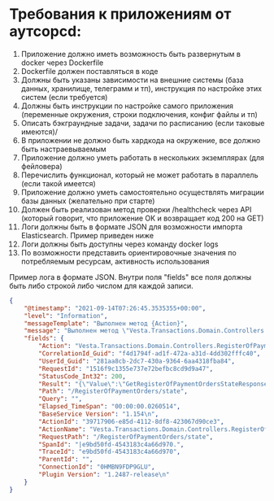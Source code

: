 # Требования к приложениям от аутсорсd:
1. Приложение должно иметь возможность быть развернутым в docker через Dockerfile
2. Dockerfile должен поставляться в коде
3. Должны быть указаны зависимости на внешние системы (база данных, хранилище, телеграмм и тп), инструкция по настройке этих систем (если требуется)
4. Должны быть инструкции по настройке самого приложения (переменные окружения, строки подключения, конфиг файлы и тп)
5. Описать бэкграундные задачи, задачи по расписанию (если таковые имеются)/
6. В приложении не должно быть хардкода на окружение, все должно быть настраевываемым
7. Приложение должно уметь работать в нескольких экземплярах (для фейловера)
8. Перечислить функционал, который не может работать в параллель (если такой имеется)
9. Приложение должно уметь самостоятельно осуществлять миграции базы данных (желательно при старте)
10. Должен быть реализован метод проверки /healthcheck через API (который говорит, что приложение ОК и возвращает код 200 на GET)
11. Логи должны быть в формате JSON для возможности импорта Elasticsearch. Пример приведен ниже
12. Логи должны быть доступны через команду docker logs
13. По возможности представить ориентировочные значения по потребляемым ресурсам, активность использования


Пример лога в формате JSON. Внутри поля "fields" все поля должны быть либо строкой либо числом для каждой записи.
```json
{
    "@timestamp": "2021-09-14T07:26:45.3535355+00:00",
    "level": "Information",
    "messageTemplate": "Выполнен метод {Action}",
    "message": "Выполнен метод \"Vesta.Transactions.Domain.Controllers.RegisterOfPaymentOrdersController.GetState (Vesta.Transactions.Domain)\"",
    "fields": {
        "Action": "Vesta.Transactions.Domain.Controllers.RegisterOfPaymentOrdersController.GetState (Vesta.Transactions.Domain)",
        "CorrelationId_Guid": "f4d1794f-ad1f-472a-a31d-4dd302fffc40",
        "UserId_Guid": "281aa8cb-2dc7-430a-9364-6aa4318fba84",
        "RequestId": "1516f9c1355e737e72befbc8cd9d9a47",
        "StatusCode_Int32": 200,
        "Result": "{\"Value\":\"GetRegisterOfPaymentOrdersStateResponse { Balances: [AccountBalance { AccountNumber: \\\"40702810600001021267\\\", AbsAmount: 76906116.29, Amount: 43058776.00 }], RegisterStatus: ReadyToUploadNewRegister, RegisterStatusDescription: \\\"Все платежи обработаны. Теперь можно заново загрузить ошибочные\\\", Message: \\\"\\\", NotProcessedCount: 0, SuccessCount: 5759, ErrorsCount: 7, Errors: [PaymentOrderError { Number: \\\"1291426\\\", Message: \\\"Нет доступного счета (40820810200001570540) в АБС\\\" }, PaymentOrderError { Number: \\\"1291556\\\", Message: \\\"Нет доступного счета (40820810600001568767) в АБС\\\" }, PaymentOrderError { Number: \\\"1292014\\\", Message: \\\"Нет доступного счета (40817810000001924626) в АБС\\\" }, PaymentOrderError { Number: \\\"1295229\\\", Message: \\\"Нет доступного счета (40820810400001566406) в АБС\\\" }, PaymentOrderError { Number: \\\"1295436\\\", Message: \\\"Нет доступного счета (40820810100001459318) в АБС\\\" }, PaymentOrderError { Number: \\\"1296055\\\", Message: \\\"Нет доступного счета (40817810800001946082) в АБС\\\" }, PaymentOrderError { Number: \\\"1299362\\\", Message: \\\"Нет доступного счета (40817810400001959741) в АБС\\\" }] }\",\"IsSuccess\":\"True\",\"Error\":\"null\",\"HttpStatusCode\":\"200\"}",
        "Path": "/RegisterOfPaymentOrders/state",
        "Query": "",
        "Elapsed_TimeSpan": "00:00:00.0260514",
        "BaseService Version": "1.154\n",
        "ActionId": "39717906-e85d-4112-8df8-423067d90ce3",
        "ActionName": "Vesta.Transactions.Domain.Controllers.RegisterOfPaymentOrdersController.GetState (Vesta.Transactions.Domain)",
        "RequestPath": "/RegisterOfPaymentOrders/state",
        "SpanId": "|e9bd50fd-4543183c4a66d970.",
        "TraceId": "e9bd50fd-4543183c4a66d970",
        "ParentId": "",
        "ConnectionId": "0HMBN9FDP9GLU",
        "Plugin Version": "1.2487-release\n"
    }
}
```
